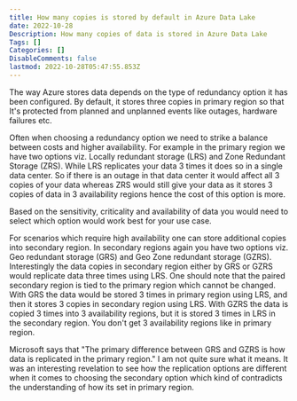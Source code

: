```yaml
---
title: How many copies is stored by default in Azure Data Lake
date: 2022-10-28
Description: How many copies of data is stored in Azure Data Lake
Tags: []
Categories: []
DisableComments: false
lastmod: 2022-10-28T05:47:55.853Z
---
```


The way Azure stores data depends on the type of redundancy option it has been configured. By default, it stores three copies in primary region so that It's protected from planned and unplanned events like outages, hardware failures etc.

Often when choosing a redundancy option we need to strike a balance between costs and higher availability.
For example in the primary region we have two options viz. Locally redundant storage (LRS) and Zone Redundant Storage (ZRS). While LRS replicates your data 3 times it does so in a single data center. So if there is an outage in that data center it would affect all 3 copies of your data whereas ZRS would still give your data as it stores 3 copies of data in 3 availability regions hence the cost of this option is more.

Based on the sensitivity, criticality and availability of data you would need to select which option would work best for your use case.

For scenarios which require high availability one can store additional copies into secondary region. In secondary regions again you have two options viz. Geo redundant storage (GRS) and Geo Zone redundant storage (GZRS). Interestingly the data copies in secondary region either by GRS or GZRS would replicate data three times using LRS. One should note that the paired secondary region is tied to the primary region which cannot be changed.
With GRS the data would be stored 3 times in primary region using LRS, and then it stores 3 copies in secondary region using LRS.
With GZRS the data is copied 3 times into 3 availability regions, but it is stored 3 times in LRS in the secondary region. You don't get 3 availability regions like in primary region.

Microsoft says that "The primary difference between GRS and GZRS is how data is replicated in the primary region." I am not quite sure what it means. It was an interesting revelation to see how the replication options are different when it comes to choosing the secondary option which kind of contradicts the understanding of how its set in primary region.
